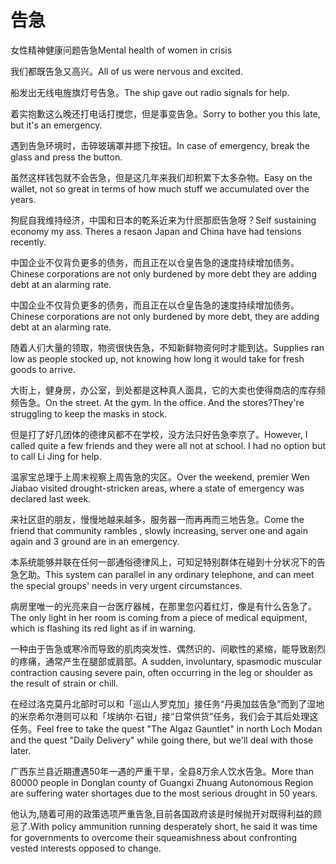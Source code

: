 # 告急

<p><span class="chinese">女性精神健康问题告急</span><span class="english">Mental health of women in crisis</span></p>

<p><span class="chinese">我们都既告急又高兴。</span><span class="english">All of us were nervous and excited.</span></p>

<p><span class="chinese">船发出无线电旌旗灯号告急。</span><span class="english">The ship gave out radio signals for help.</span></p>

<p><span class="chinese">着实抱歉这么晚还打电话打搅您，但是事变告急。</span><span class="english">Sorry to bother you this late, but it's an emergency.</span></p>

<p><span class="chinese">遇到告急环境时，击碎玻璃罩并摁下按钮。</span><span class="english">In case of emergency, break the glass and press the button.</span></p>

<p><span class="chinese">虽然这样钱包就不会告急，但是这几年来我们却积累下太多杂物。</span><span class="english">Easy on the wallet, not so great in terms of how much stuff we accumulated over the years.</span></p>

<p><span class="chinese">狗屁自我维持经济，中国和日本的乾系近来为什麽那麽告急呀？</span><span class="english">Self sustaining economy my ass. Theres a resaon Japan and China have had tensions recently.</span></p>

<p><span class="chinese">中国企业不仅背负更多的债务，而且正在以仓皇告急的速度持续增加债务。</span><span class="english">Chinese corporations are not only burdened by more debt they are adding debt at an alarming rate.</span></p>

<p><span class="chinese">中国企业不仅背负更多的债务，而且正在以仓皇告急的速度持续增加债务。</span><span class="english">Chinese corporations are not only burdened by more debt, they are adding debt at an alarming rate.</span></p>

<p><span class="chinese">随着人们大量的领取，物资很快告急，不知新鲜物资何时才能到达。</span><span class="english">Supplies ran low as people stocked up, not knowing how long it would take for fresh goods to arrive.</span></p>

<p><span class="chinese">大街上，健身房，办公室，到处都是这种真人面具，它的大卖也使得商店的库存频频告急。</span><span class="english">On the street. At the gym. In the office. And the stores?They're struggling to keep the masks in stock.</span></p>

<p><span class="chinese">但是打了好几团体的德律风都不在学校，没方法只好告急李京了。</span><span class="english">However, I called quite a few friends and they were all not at school. I had no option but to call Li Jing for help.</span></p>

<p><span class="chinese">温家宝总理于上周末视察上周告急的灾区。</span><span class="english">Over the weekend, premier Wen Jiabao visited drought-stricken areas, where a state of emergency was declared last week.</span></p>

<p><span class="chinese">来社区逛的朋友，慢慢地越来越多，服务器一而再再而三地告急。</span><span class="english">Come the friend that community rambles , slowly increasing, server one and again again and 3 ground are in an emergency.</span></p>

<p><span class="chinese">本系统能够并联在任何一部通俗德律风上，可知足特别群体在碰到十分状况下的告急乞助。</span><span class="english">This system can parallel in any ordinary telephone, and can meet the special groups' needs in very urgent circumstances.</span></p>

<p><span class="chinese">病房里唯一的光亮来自一台医疗器械，在那里忽闪着红灯，像是有什么告急了。</span><span class="english">The only light in her room is coming from a piece of medical equipment, which is flashing its red light as if in warning.</span></p>

<p><span class="chinese">一种由于告急或寒冷而导致的肌肉突发性、偶然识的、间歇性的紧缩，能导致剧烈的疼痛，通常产生在腿部或肩部。</span><span class="english">A sudden, involuntary, spasmodic muscular contraction causing severe pain, often occurring in the leg or shoulder as the result of strain or chill.</span></p>

<p><span class="chinese">在经过洛克莫丹北部时可以和「巡山人罗克加」接任务“丹奥加兹告急”而到了湿地的米奈希尔港则可以和「埃纳尔·石钳」接“日常供货”任务，我们会于其后处理这任务。</span><span class="english">Feel free to take the quest "The Algaz Gauntlet" in north Loch Modan and the quest "Daily Delivery" while going there, but we'll deal with those later.</span></p>

<p><span class="chinese">广西东兰县近期遭遇50年一遇的严重干旱，全县8万余人饮水告急。</span><span class="english">More than 80000 people in Donglan county of Guangxi Zhuang Autonomous Region are suffering water shortages due to the most serious drought in 50 years.</span></p>

<p><span class="chinese">他认为,随着可用的政策选项严重告急,目前各国政府该是时候抛开对既得利益的顾忌了.</span><span class="english">With policy ammunition running desperately short, he said it was time for governments to overcome their squeamishness about confronting vested interests opposed to change.</span></p>

